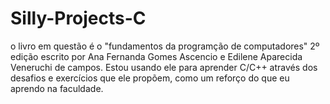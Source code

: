 # Silly-Projects-C

o livro em  questão é o "fundamentos da programção de computadores" 2º edição escrito por Ana Fernanda Gomes Ascencio e Edilene Aparecida Veneruchi de campos. Estou usando ele para aprender C/C++ através dos desafios e exercícios que ele propõem, como um reforço do que eu aprendo na faculdade.
